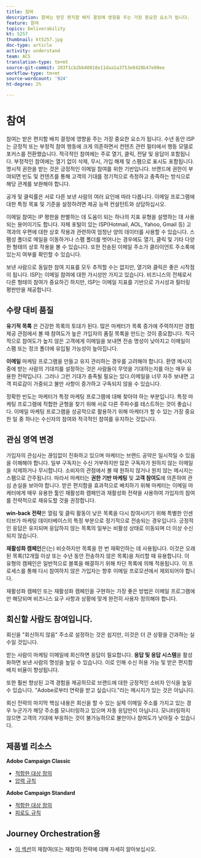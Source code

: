```yaml
---
title: 참여
description: 참여는 받은 편지함 배치 결정에 영향을 주는 가장 중요한 요소가 됩니다.
feature: 참여
topics: Deliverability
kt: 5257
thumbnail: kt5257.jpg
doc-type: article
activity: understand
team: ACS
translation-type: tm+mt
source-git-commit: 283f1cb2bb40818e11daa1a3753e8428b47e08ee
workflow-type: tm+mt
source-wordcount: '924'
ht-degree: 2%

---
```



# 참여

참여는 받은 편지함 배치 결정에 영향을 주는 가장 중요한 요소가 됩니다. 수년 동안 ISP는 긍정적 또는 부정적 참여 행동에 크게 의존하면서 컨텐츠 관련 필터에서 행동 모델로 포커스를 전환했습니다. 적극적인 참여에는 주로 열기, 클릭, 전달 및 응답이 포함됩니다. 부정적인 참여에는 열기 없이 삭제, 무시, 가입 해제 및 스팸으로 표시도 포함됩니다. 명시적 권한을 받는 것은 긍정적인 이메일 참여를 위한 기반입니다. 브랜드에 권한이 부여되면 빈도 및 컨텐츠를 통해 고객의 기대를 정기적으로 측정하고 충족하는 방식으로 해당 관계를 보완해야 합니다.

공개 및 클릭률은 서로 다른 보낸 사람의 여러 요인에 따라 다릅니다. 이메일 프로그램에 대한 특정 목표 및 기준을 설정하려면 제공 능력 컨설턴트와 상담하십시오.

이메일 참여는 IP 평판을 판별하는 데 도움이 되는 하나의 지표 유형을 설명하는 데 사용되는 용어이기도 합니다. 자체 포털이 있는 ISP(Hotmail, AOL, Yahoo, Gmail 등) 고객과의 우편에 대한 상호 작용과 관련하여 엄청난 양의 데이터를 사용할 수 있습니다. 스팸성 폴더로 메일을 이동하거나 스팸 폴더를 벗어나는 경우에도 열기, 클릭 및 기타 다양한 형태의 상호 작용을 볼 수 있습니다. 또한 전송된 이메일 주소가 클라이언트 주소록에 있는지 여부를 확인할 수 있습니다.

보낸 사람으로 동일한 참여 지표를 모두 추적할 수는 없지만, 열기와 클릭은 좋은 시작점이 됩니다. ISP는 이메일 참여에 대한 가시성만 가지고 있습니다. 비즈니스의 전체로서 다른 형태의 참여가 중요하긴 하지만, ISP는 이메일 지표를 기반으로 가시성과 필터링 평판만을 제공합니다.

## 수량 대비 품질

**유기적 목록** 은 건강한 목록의 토대가 된다. 많은 마케터가 목록 증가에 주력하지만 경험 제공 관점에서 볼 때 참여도가 높은 가입자의 품질 목록을 만드는 것이 중요합니다. 적극적으로 참여도가 높지 않은 고객에게 이메일을 보내면 전송 명성이 낮아지고 이메일이 스팸 또는 정크 폴더에 유입될 가능성이 높아집니다.

**이메일** 마케팅 프로그램을 만들고 유지 관리하는 경우를 고려해야 합니다. 환영 메시지 중에 받는 사람의 기대치를 설정하는 것은 사람들이 무엇을 기대하는지를 아는 매우 유용한 전략입니다. 그러나 그런 기대가 충족될 필요는 있다.이메일을 너무 자주 보내면 고객 피로감이 가중되고 불만 사항이 증가하고 구독되지 않을 수 있습니다.

정확한 빈도는 마케터가 특정 마케팅 프로그램에 대해 찾아야 하는 부분입니다. 특정 마케팅 프로그램에 적합한 균형을 찾기 위해 서로 다른 주파수를 테스트하는 것이 좋습니다. 이메일 마케팅 프로그램을 성공적으로 활용하기 위해 마케터가 할 수 있는 가장 중요한 일 중 하나는 수신자의 참여와 적극적인 참여를 유지하는 것입니다.

## 관심 영역 변경

가입자의 관심사는 끊임없이 진화하고 있으며 마케터는 브랜드 공약은 일시적일 수 있음을 이해해야 합니다. 일부 구독자는 수신 거부하지만 많은 구독자가 원하지 않는 이메일을 삭제하거나 무시합니다. 소비자의 관점에서 볼 때 원하지 않거나 원치 않는 메시지는 스팸으로 간주됩니다. 따라서 마케터는 **권한 기반 마케팅** 및 **고객 참여도**&#x200B;에 의존하여 관심 손실을 보아야 합니다. 받은 편지함을 효과적으로 배치하기 위해 마케터는 이메일 마케터에게 매우 유용한 툴인 재활성화 캠페인과 재활성화 전략을 사용하여 가입자의 참여를 전략적으로 재유도할 것을 권장합니다.

**win-back 전략**&#x200B;은 열림 및 클릭 활동이 낮은 목록을 다시 참여시키기 위해 특별한 인센티브가 마케팅 데이터베이스의 특정 부분으로 정기적으로 전송되는 경우입니다. 긍정적인 응답은 유지되며 응답하지 않는 목록의 일부는 비활성 상태로 이동되며 더 이상 수신되지 않습니다.

**재활성화 캠페인**&#x200B;은(는) 비슷하지만 목록을 한 번 재확인하는 데 사용됩니다. 이것은 오래된 목록(12개월 이상 또는 수년 동안 전송하지 않은 목록)을 처리할 때 유용합니다. 이 유형의 캠페인은 일반적으로 블록을 해결하기 위해 차단 목록에 의해 적용됩니다. 이 프로세스를 통해 다시 참여하지 않은 가입자는 향후 이메일 프로모션에서 제외되어야 합니다.

재활성화 캠페인 또는 재활성화 캠페인을 구현하는 가장 좋은 방법은 이메일 프로그램에만 해당되며 비즈니스 요구 사항과 상황에 맞게 완전히 사용자 정의해야 합니다.

## 회신할 사람도 참여입니다.

회신을 &quot;회신하지 않음&quot; 주소로 설정하는 것은 쉽지만, 이것은 더 큰 상황을 간과하는 실수일 것입니다.

받는 사람이 마케팅 이메일에 회신하면 응답이 필요합니다. **응답 및 응답 시스템**&#x200B;을 활성화하면 보낸 사람의 명성을 높일 수 있습니다. 이로 인해 수신 허용 가능 및 받은 편지함 배치 비율이 향상됩니다.

또한 훨씬 향상된 고객 경험을 제공하므로 브랜드에 대한 긍정적인 소비자 인식을 높일 수 있습니다. &quot;Adobe로부터 연락을 받고 싶습니다.&quot;라는 메시지가 있는 것은 아닙니다.

회신 전략의 마지막 핵심 내용은 회신을 할 수 있는 실제 이메일 주소를 가지고 있는 경우 누군가가 해당 주소를 모니터링하고 있으며 자동 응답만이 아닙니다. 모니터링하지 않으면 고객의 기대에 부응하는 것이 불가능하므로 불만이나 참여도가 낮아질 수 있습니다.

## 제품별 리소스

**Adobe Campaign Classic**

* [적합한 대상 정의](https://experienceleague.adobe.com/docs/campaign-standard/using/communication-channels/delivery-bestpractices/define-the-right-audience.html#communication-channels)
* [압력 규칙](https://experienceleague.adobe.com/docs/campaign-classic/using/orchestrating-campaigns/campaign-optimization/pressure-rules.html)

**Adobe Campaign Standard**

* [적합한 대상 정의](https://experienceleague.adobe.com/docs/campaign-standard/using/communication-channels/delivery-bestpractices/define-the-right-audience.html)
* [피로도 규칙](https://experienceleague.adobe.com/docs/campaign-standard/using/testing-and-sending/working-with-typology-rules/fatigue-rules.html)

## Journey Orchestration용

* [이 섹션](/help/additional-resources/re-engagement.md)의 재참여(또는 재참여) 전략에 대해 자세히 알아보십시오.
